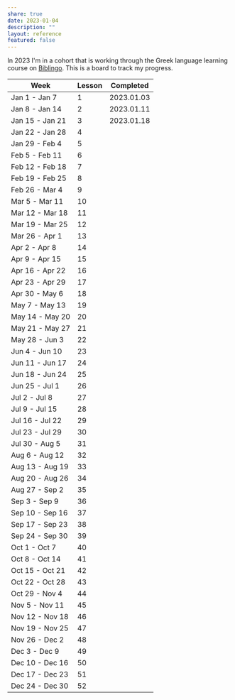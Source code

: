 ```yaml
---
share: true
date: 2023-01-04
description: ""
layout: reference
featured: false
---
```

In 2023 I'm in a cohort that is working through the Greek language learning course on [Biblingo](.md).  This is a board to track my progress.

| Week            | Lesson | Completed  |
| --------------- | ------ | ---------- |
| Jan 1 - Jan 7   | 1      | 2023.01.03 |
| Jan 8 - Jan 14  | 2      | 2023.01.11 |
| Jan 15 - Jan 21 | 3      | 2023.01.18 |
| Jan 22 - Jan 28 | 4      |            |
| Jan 29 - Feb 4  | 5      |            |
| Feb 5 - Feb 11  | 6      |            |
| Feb 12 - Feb 18 | 7      |            |
| Feb 19 - Feb 25 | 8      |            |
| Feb 26 - Mar 4  | 9      |            |
| Mar 5 - Mar 11  | 10     |            |
| Mar 12 - Mar 18 | 11     |            |
| Mar 19 - Mar 25 | 12     |            |
| Mar 26 - Apr 1  | 13     |            |
| Apr 2 - Apr 8   | 14     |            |
| Apr 9 - Apr 15  | 15     |            |
| Apr 16 - Apr 22 | 16     |            |
| Apr 23 - Apr 29 | 17     |            |
| Apr 30 - May 6  | 18     |            |
| May 7 - May 13  | 19     |            |
| May 14 - May 20 | 20     |            |
| May 21 - May 27 | 21     |            |
| May 28 - Jun 3  | 22     |            |
| Jun 4 - Jun 10  | 23     |            |
| Jun 11 - Jun 17 | 24     |            |
| Jun 18 - Jun 24 | 25     |            |
| Jun 25 - Jul 1  | 26     |            |
| Jul 2 - Jul 8   | 27     |            |
| Jul 9 - Jul 15  | 28     |            |
| Jul 16 - Jul 22 | 29     |            |
| Jul 23 - Jul 29 | 30     |            |
| Jul 30 - Aug 5  | 31     |            |
| Aug 6 - Aug 12  | 32     |            |
| Aug 13 - Aug 19 | 33     |            |
| Aug 20 - Aug 26 | 34     |            |
| Aug 27 - Sep 2  | 35     |            |
| Sep 3 - Sep 9   | 36     |            |
| Sep 10 - Sep 16 | 37     |            |
| Sep 17 - Sep 23 | 38     |            |
| Sep 24 - Sep 30 | 39     |            |
| Oct 1 - Oct 7   | 40     |            |
| Oct 8 - Oct 14  | 41     |            |
| Oct 15 - Oct 21 | 42     |            |
| Oct 22 - Oct 28 | 43     |            |
| Oct 29 - Nov 4  | 44     |            |
| Nov 5 - Nov 11  | 45     |            |
| Nov 12 - Nov 18 | 46     |            |
| Nov 19 - Nov 25 | 47     |            |
| Nov 26 - Dec 2  | 48     |            |
| Dec 3 - Dec 9   | 49     |            |
| Dec 10 - Dec 16 | 50     |            |
| Dec 17 - Dec 23 | 51     |            |
| Dec 24 - Dec 30 | 52     |            |
